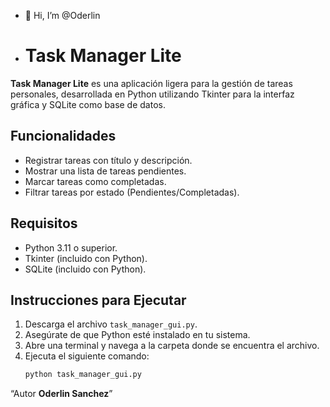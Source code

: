 - 👋 Hi, I’m @Oderlin

- # Task Manager Lite

**Task Manager Lite** es una aplicación ligera para la gestión de tareas personales, desarrollada en Python utilizando Tkinter para la interfaz gráfica y SQLite como base de datos.

## Funcionalidades
- Registrar tareas con título y descripción.
- Mostrar una lista de tareas pendientes.
- Marcar tareas como completadas.
- Filtrar tareas por estado (Pendientes/Completadas).

## Requisitos
- Python 3.11 o superior.
- Tkinter (incluido con Python).
- SQLite (incluido con Python).

## Instrucciones para Ejecutar
1. Descarga el archivo `task_manager_gui.py`.
2. Asegúrate de que Python esté instalado en tu sistema.
3. Abre una terminal y navega a la carpeta donde se encuentra el archivo.
4. Ejecuta el siguiente comando:
   ```bash
   python task_manager_gui.py
   
“Autor **Oderlin Sanchez**”

<!---
Oderlin/Oderlin is a ✨ special ✨ repository because its `README.md` (this file) appears on your GitHub profile.
You can click the Preview link to take a look at your changes.
--->
